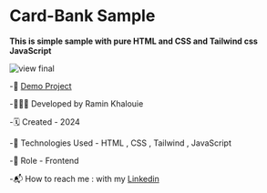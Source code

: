 # Card-Bank Sample

**This is simple sample with pure HTML and CSS and Tailwind css JavaScript**


![view final](https://raminkhalouie.github.io/Card-Bank/src/assets/images/1.png)

-📎 [Demo Project](https://raminkhalouie.github.io/Card-Bank/src)

-🧑🏻‍💻 Developed by Ramin Khalouie

-🗓 Created - 2024

-🔧 Technologies Used - HTML , CSS  , Tailwind , JavaScript


-📌 Role - Frontend

-📬 How to reach me : with my  [Linkedin](https://www.linkedin.com/in/ramin-khalouie-83902a20a/)

